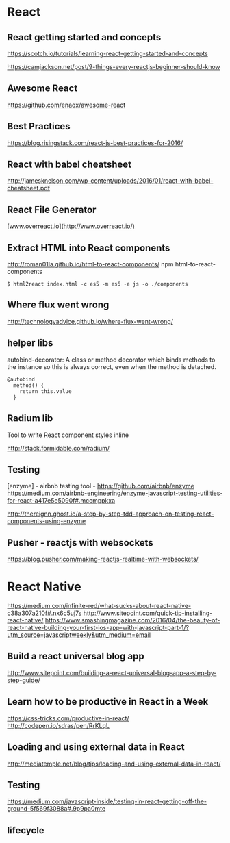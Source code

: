 # React

## React getting started and concepts
https://scotch.io/tutorials/learning-react-getting-started-and-concepts

https://camjackson.net/post/9-things-every-reactjs-beginner-should-know

## Awesome React
https://github.com/enaqx/awesome-react

## Best Practices
https://blog.risingstack.com/react-js-best-practices-for-2016/

## React with babel cheatsheet
http://jamesknelson.com/wp-content/uploads/2016/01/react-with-babel-cheatsheet.pdf

## React File Generator
[www.overreact.io](http://www.overreact.io/)

## Extract HTML into React components
http://roman01la.github.io/html-to-react-components/
npm html-to-react-components

```
$ html2react index.html -c es5 -m es6 -e js -o ./components
```

## Where flux went wrong
http://technologyadvice.github.io/where-flux-went-wrong/

## helper libs
autobind-decorator: A class or method decorator which binds methods to the instance so this is always correct,
 even when the method is detached.

 ```
 @autobind
   method() {
     return this.value
   }
 ```

## Radium lib
Tool to write React component styles inline

http://stack.formidable.com/radium/

## Testing
[enzyme] - airbnb testing tool - https://github.com/airbnb/enzyme
https://medium.com/airbnb-engineering/enzyme-javascript-testing-utilities-for-react-a417e5e5090f#.mccmppkxa

http://thereignn.ghost.io/a-step-by-step-tdd-approach-on-testing-react-components-using-enzyme

## Pusher - reactjs with websockets
https://blog.pusher.com/making-reactjs-realtime-with-websockets/

# React Native
https://medium.com/infinite-red/what-sucks-about-react-native-c38a307a210f#.nx6c5uj7s
http://www.sitepoint.com/quick-tip-installing-react-native/
https://www.smashingmagazine.com/2016/04/the-beauty-of-react-native-building-your-first-ios-app-with-javascript-part-1/?utm_source=javascriptweekly&utm_medium=email

## Build a react universal blog app
http://www.sitepoint.com/building-a-react-universal-blog-app-a-step-by-step-guide/

## Learn how to be productive in React in a Week
https://css-tricks.com/productive-in-react/
http://codepen.io/sdras/pen/RrKLqL

## Loading and using external data in React
http://mediatemple.net/blog/tips/loading-and-using-external-data-in-react/

## Testing
https://medium.com/javascript-inside/testing-in-react-getting-off-the-ground-5f569f3088a#.9p9pa0mte

## lifecycle
